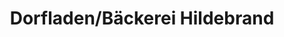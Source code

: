 ---
title: "Dorfladen/Bäckerei Hildebrand"
url: /buehren/dorfladen-baeckerei-hildebrand/
shop: Bäckerei
---